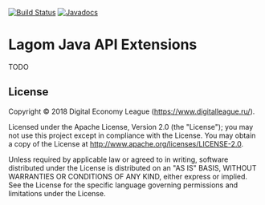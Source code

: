 [![Build Status](https://travis-ci.org/taymyr/lagom-extensions.svg?branch=develop)](https://travis-ci.org/taymyr/lagom-extensions)
[![Javadocs](https://www.javadoc.io/badge/org.taymyr/lagom-extensions.svg)](https://www.javadoc.io/doc/org.taymyr/lagom-extensions)

# Lagom Java API Extensions

TODO

## License

Copyright © 2018 Digital Economy League (https://www.digitalleague.ru/).

Licensed under the Apache License, Version 2.0 (the "License"); you may not use this project except in compliance with the License. You may obtain a copy of the License at http://www.apache.org/licenses/LICENSE-2.0.

Unless required by applicable law or agreed to in writing, software distributed under the License is distributed on an "AS IS" BASIS, WITHOUT WARRANTIES OR CONDITIONS OF ANY KIND, either express or implied. See the License for the specific language governing permissions and limitations under the License.
